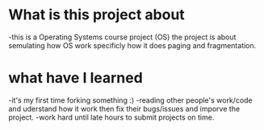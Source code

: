 # What is this project about
-this is a Operating Systems course project (OS)
the project is about semulating how OS work specificly how it does paging and fragmentation.

# what have I learned 
-it's my first time forking something :) 
-reading other people's work/code and uderstand how it work then fix their bugs/issues and imporve the project.
-work hard until late hours to submit projects on time.
